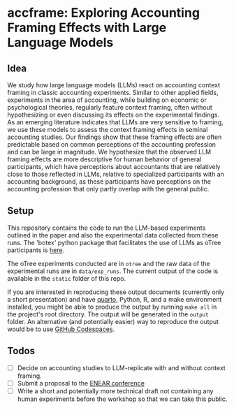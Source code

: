 # accframe: Exploring Accounting Framing Effects with Large Language Models

## Idea

We study how large language models (LLMs) react on accounting context framing in classic accounting experiments. Similar to other applied fields, experiments in the area of accounting, while building on economic or psychological theories, regularly feature context framing, often without hypothesizing or even discussing its effects on the experimental findings. As an emerging literature indicates that LLMs are very sensitive to framing, we use these models to assess the context framing effects in seminal accounting studies. Our findings show that these framing effects are often predictable based on common perceptions of the accounting profession and can be large in magnitude. We hypothesize that the observed LLM framing effects are more descriptive for human behavior of general participants, which have perceptions about accountants that are relatively close to those reflected in LLMs, relative to specialized participants with an accounting background, as these participants have perceptions on the accounting profession that only partly overlap with the general public.

## Setup

This repository contains the code to run the LLM-based experiments outlined in the paper and also the experimental data collected from these runs. The 'botex' python package that facilitates the use of LLMs as oTree participants is [here](https://github.com/joachim-gassen/botex). 

The oTree experiments conducted are in `otree` and the raw data of the experimental runs are in `data/exp_runs`. The current output of the code is available in the `static` folder of this repo.

If you are interested in reproducing these output documents (currently only a short presentation) and have [quarto](https://quarto.org), Python, R, and a make environment installed, you might be able to produce the output by running `make all` in the project's root directory. The output will be generated in the `output` folder. An alternative (and potentially easier) way to reproduce the output would be to use [GitHub Codespaces](https://github.com/features/codespaces).

## Todos

- [ ] Decide on accounting studies to LLM-replicate with and without context framing.
- [ ] Submit a proposal to the [ENEAR conference](https://sites.google.com/view/enearonline/2024-conference)
- [ ] Write a short and potentially more technical draft not containing any human experiments before the workshop so that we can take this public.  

